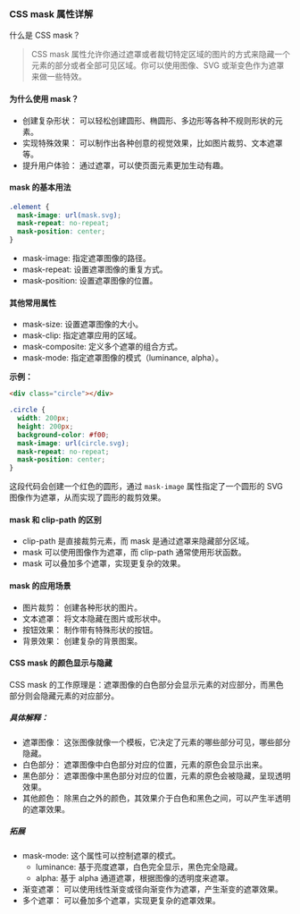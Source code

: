 ### CSS mask 属性详解

什么是 CSS mask？

> CSS mask 属性允许你通过遮罩或者裁切特定区域的图片的方式来隐藏一个元素的部分或者全部可见区域。你可以使用图像、SVG 或渐变色作为遮罩来做一些特效。

#### 为什么使用 mask？

- 创建复杂形状： 可以轻松创建圆形、椭圆形、多边形等各种不规则形状的元素。
- 实现特殊效果： 可以制作出各种创意的视觉效果，比如图片裁剪、文本遮罩等。
- 提升用户体验： 通过遮罩，可以使页面元素更加生动有趣。

#### mask 的基本用法

```css
.element {
  mask-image: url(mask.svg);
  mask-repeat: no-repeat;
  mask-position: center;
}
```

- mask-image: 指定遮罩图像的路径。
- mask-repeat: 设置遮罩图像的重复方式。
- mask-position: 设置遮罩图像的位置。

#### 其他常用属性

- mask-size: 设置遮罩图像的大小。
- mask-clip: 指定遮罩应用的区域。
- mask-composite: 定义多个遮罩的组合方式。
- mask-mode: 指定遮罩图像的模式（luminance, alpha）。

**示例：**

```html
<div class="circle"></div>
```

```css
.circle {
  width: 200px;
  height: 200px;
  background-color: #f00;
  mask-image: url(circle.svg);
  mask-repeat: no-repeat;
  mask-position: center;
}
```

这段代码会创建一个红色的圆形，通过 `mask-image` 属性指定了一个圆形的 SVG 图像作为遮罩，从而实现了圆形的裁剪效果。

#### mask 和 clip-path 的区别

- clip-path 是直接裁剪元素，而 mask 是通过遮罩来隐藏部分区域。
- mask 可以使用图像作为遮罩，而 clip-path 通常使用形状函数。
- mask 可以叠加多个遮罩，实现更复杂的效果。

#### mask 的应用场景

- 图片裁剪： 创建各种形状的图片。
- 文本遮罩： 将文本隐藏在图片或形状中。
- 按钮效果： 制作带有特殊形状的按钮。
- 背景效果： 创建复杂的背景图案。

#### CSS mask 的颜色显示与隐藏

CSS mask 的工作原理是：遮罩图像的白色部分会显示元素的对应部分，而黑色部分则会隐藏元素的对应部分。

##### 具体解释：

- 遮罩图像： 这张图像就像一个模板，它决定了元素的哪些部分可见，哪些部分隐藏。
- 白色部分： 遮罩图像中白色部分对应的位置，元素的原色会显示出来。
- 黑色部分： 遮罩图像中黑色部分对应的位置，元素的原色会被隐藏，呈现透明效果。
- 其他颜色： 除黑白之外的颜色，其效果介于白色和黑色之间，可以产生半透明的遮罩效果。

##### 拓展

- mask-mode: 这个属性可以控制遮罩的模式。
  - luminance: 基于亮度遮罩，白色完全显示，黑色完全隐藏。
  - alpha: 基于 alpha 通道遮罩，根据图像的透明度来遮罩。
- 渐变遮罩： 可以使用线性渐变或径向渐变作为遮罩，产生渐变的遮罩效果。
- 多个遮罩： 可以叠加多个遮罩，实现更复杂的遮罩效果。
